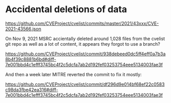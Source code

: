 # Accidental deletions of data

https://github.com/CVEProject/cvelist/commits/master/2021/43xxx/CVE-2021-43566.json

On Nov 9, 2021 MSRC accientally deleted around 1,028 files from the cvelist git repo as well as a lot of content, it appears they forgot to use a branch?

https://github.com/CVEProject/cvelist/commit/938debeed0dc5ff4eff0a7b3a8b4f39c8881b6bd#diff-7e001bbd4c1efff3745bc4f2c5dcfa7ab2d192fef03253754eee5134003fae3f

And then a week later MITRE reverted the commit to fix it mostly:

https://github.com/CVEProject/cvelist/commit/df296d9e014bf68ef22c0583c98da3fbe42ea316#diff-7e001bbd4c1efff3745bc4f2c5dcfa7ab2d192fef03253754eee5134003fae3f
